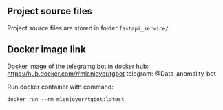 ## Project source files
Project source files are stored in folder `fastapi_service/`.

## Docker image link
Docker image of the telegramg bot in docker hub: 
https://hub.docker.com/r/mlenjoyer/tgbot
telegram: @Data_anomality_bot


Run docker container with command:
```commandline
docker run --rm mlenjoyer/tgbot:latest
```

